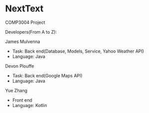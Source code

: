 # NextText
COMP3004 Project

Developers(From A to Z): 

James Mulvenna
  - Task: Back end(Database, Models, Service, Yahoo Weather API)
  - Language: Java

Devon Plouffe
 - Task: Back end(Google Maps API)
 - Language: Java

Yue Zhang 
  - Front end
  - Language: Kotlin
